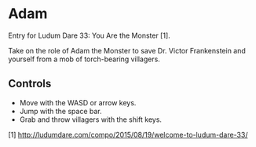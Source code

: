 # Adam

Entry for Ludum Dare 33: You Are the Monster [1].

Take on the role of Adam the Monster to save Dr. Victor Frankenstein and
yourself from a mob of torch-bearing villagers.

## Controls

- Move with the WASD or arrow keys.
- Jump with the space bar.
- Grab and throw villagers with the shift keys.

[1] http://ludumdare.com/compo/2015/08/19/welcome-to-ludum-dare-33/
